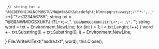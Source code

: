 
`
// string txt = "ABCDEFGHIJKLNOPQRSTUVMW@#$%&XYZabcdefghijklmnopqrstuvwxyz;/!^*~',._`-=+|:\"?><123456789";
string txt = "@B&NWMOGSXUKFJItTL+*;~:,\".`'@B&NWMOGSXUKFJItTL+*;~:,\".`'";
string word = txt + Environment.NewLine;
for (int i = 1; i < txt.Length; i++)
{
 word += txt.Substring(i) + txt.Substring(0, i) + Environment.NewLine;

}
File.WriteAllText("asdra.txt", word);
this.Close();
